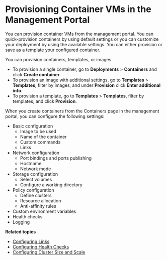 # Provisioning Container VMs in the Management Portal #

You can provision container VMs from the management portal. You can quick-provision containers by using default settings or you can customize your deployment by using the available settings. You can either provision or save as a template your configured container.

You can provision containers, templates, or images. 
- To provision a single container, go to **Deployments** > **Containers** and click **Create container**.
- To provision an image with additional settings, go to **Templates** > **Templates**, filter by images, and under **Provision** click **Enter additional info**.
- To provision a template, go to **Templates** > **Templates**, filter by templates, and click **Provision**.

When you create containers from the Containers page in the management portal, you can configure the following settings:
- Basic configuration
	- Image to be used
	- Name of the container
	- Custom commands
	- Links
- Network configuration
	- Port bindings and ports publishing
	- Hostname
	- Network mode
- Storage configuration
	- Select volumes
	- Configure a working directory
- Policy configuration
	- Define clusters
	- Resource allocation
	- Anti-affinity rules
- Custom environment variables
- Health checks
- Logging

**Related topics**

- [Configuring Links](configuring_links.md)
- [Configuring Health Checks](configuring_health_checks.md)
- [Configuring Cluster Size and Scale](configuring_clusters.md)